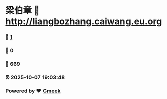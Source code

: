# 梁伯章 :link: http://liangbozhang.caiwang.eu.org 
### :page_facing_up: [1](http://liangbozhang.caiwang.eu.org/tag.html) 
### :speech_balloon: 0 
### :hibiscus: 669 
### :alarm_clock: 2025-10-07 19:03:48 
### Powered by :heart: [Gmeek](https://github.com/Meekdai/Gmeek)
